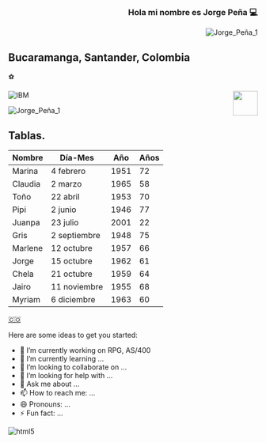 

<div align="right">

### Hola mi nombre es Jorge Peña 💻
![Jorge_Peña_1](https://user-images.githubusercontent.com/122408801/224073704-c21b8d30-257b-476a-98a4-2f1bec8c7a62.jpg)

</div>

## Bucaramanga, Santander, Colombia 
⚽

<div>
<img width="50" height="auto" align="right" src="![Jorge_Peña_2](https://user-images.githubusercontent.com/122408801/224104399-ecd6876a-d9de-45c2-a9fd-ed6801c8a39a.jpg)">
</div>

![IBM](https://user-images.githubusercontent.com/122408801/224104058-ce3a6dd6-567d-4a6c-82cc-8b2b0804d0f3.png)


![Jorge_Peña_1](https://user-images.githubusercontent.com/122408801/224073704-c21b8d30-257b-476a-98a4-2f1bec8c7a62.jpg)


## Tablas.

| Nombre  | Día-Mes      | Año  | Años |
| ------- | ------------ | ---- | ---- |
| Marina  | 4 febrero    | 1951 | 72   |
| Claudia | 2 marzo      | 1965 | 58   |
| Toño    | 22 abril     | 1953 | 70   |
| Pipi    | 2 junio      | 1946 | 77   |
| Juanpa  | 23 julio     | 2001 | 22   |
| Gris    | 2 septiembre | 1948 | 75   |
| Marlene | 12 octubre   | 1957 | 66   |
| Jorge   | 15 octubre   | 1962 | 61   |
| Chela   | 21 octubre   | 1959 | 64   |
| Jairo   | 11 noviembre | 1955 | 68   |
| Myriam  | 6 diciembre  | 1963 | 60   |

<a href='https://emojitool.com/flag-for-colombia'>🇨🇴</a>

<!--
**jorgepenat/jorgepenat** is a ✨ _special_ ✨ repository because its `README.md` (this file) appears on your GitHub profile.-->

Here are some ideas to get you started:

- 🔭 I’m currently working on RPG, AS/400
- 🌱 I’m currently learning ...
- 👯 I’m looking to collaborate on ...
- 🤔 I’m looking for help with ...
- 💬 Ask me about ...
- 📫 How to reach me: ...
- 😄 Pronouns: ...
- ⚡ Fun fact: ...

![html5](https://user-images.githubusercontent.com/122408801/224074041-f873415c-a59c-4ff1-8bed-9371dffb85f6.png)
